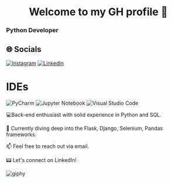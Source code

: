 <h1 align="center">Welcome to my GH profile 👋</h1>
<h3>Python Developer</h3>

## 🌐 Socials
[![Instagram](https://img.shields.io/badge/Instagram-%23E4405F.svg?logo=Instagram&logoColor=white)](https://www.instagram.com/joaomatheuzs/) 
[![LinkedIn](https://img.shields.io/badge/LinkedIn-%230077B5.svg?logo=linkedin&logoColor=white)](https://www.linkedin.com/in/joao-ribeiro-desenvolvedor/) 

# IDEs
![PyCharm](https://img.shields.io/badge/pycharm-143?style=for-thebadge&logo=pycharm&logoColor=black&color=black&labelColor=green)
![Jupyter Notebook](https://img.shields.io/badge/jupyter-%23FA0F00.svg?style=for-the-badge&logo=jupyter&logoColor=white)
![Visual Studio Code](https://img.shields.io/badge/Visual%20Studio%20Code-0078d7.svg?style=for-the-badge&logo=visual-studio-code&logoColor=white)

💻Back-end enthusiast with solid experience in Python and SQL.

🚀 Currently diving deep into the Flask, Django, Selenium, Pandas frameworks.

📫 Feel free to reach out via email.

📟 Let's connect on LinkedIn!

![giphy](https://media.giphy.com/media/JqmupuTVZYaQX5s094/giphy.gif)
